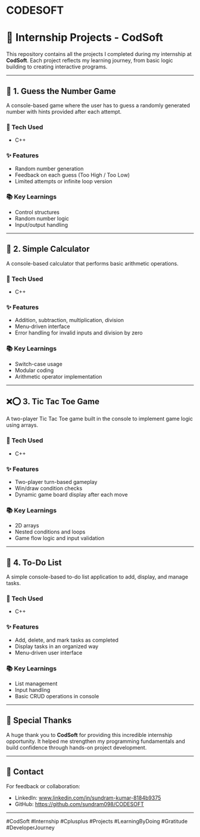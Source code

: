 # CODESOFT

# 💼 Internship Projects - CodSoft

This repository contains all the projects I completed during my internship at **CodSoft**. Each project reflects my learning journey, from basic logic building to creating interactive programs.

---

## 🎯 1. Guess the Number Game

A console-based game where the user has to guess a randomly generated number with hints provided after each attempt.

### 🔧 Tech Used

* C++

### ✨ Features

* Random number generation
* Feedback on each guess (Too High / Too Low)
* Limited attempts or infinite loop version

### 📚 Key Learnings

* Control structures
* Random number logic
* Input/output handling

---

## 🧮 2. Simple Calculator

A console-based calculator that performs basic arithmetic operations.

### 🔧 Tech Used

* C++

### ✨ Features

* Addition, subtraction, multiplication, division
* Menu-driven interface
* Error handling for invalid inputs and division by zero

### 📚 Key Learnings

* Switch-case usage
* Modular coding
* Arithmetic operator implementation

---

## ❌⭕ 3. Tic Tac Toe Game

A two-player Tic Tac Toe game built in the console to implement game logic using arrays.

### 🔧 Tech Used

* C++

### ✨ Features

* Two-player turn-based gameplay
* Win/draw condition checks
* Dynamic game board display after each move

### 📚 Key Learnings

* 2D arrays
* Nested conditions and loops
* Game flow logic and input validation

---

## 📝 4. To-Do List

A simple console-based to-do list application to add, display, and manage tasks.

### 🔧 Tech Used

* C++

### ✨ Features

* Add, delete, and mark tasks as completed
* Display tasks in an organized way
* Menu-driven user interface

### 📚 Key Learnings

* List management
* Input handling
* Basic CRUD operations in console

---

## 🙏 Special Thanks

A huge thank you to **CodSoft** for providing this incredible internship opportunity. It helped me strengthen my programming fundamentals and build confidence through hands-on project development.

---

## 📎 Contact

For feedback or collaboration:

* LinkedIn: www.linkedin.com/in/sundram-kumar-8184b9375
* GitHub: https://github.com/sundram098/CODESOFT

---

\#CodSoft #Internship #Cplusplus #Projects #LearningByDoing #Gratitude #DeveloperJourney
